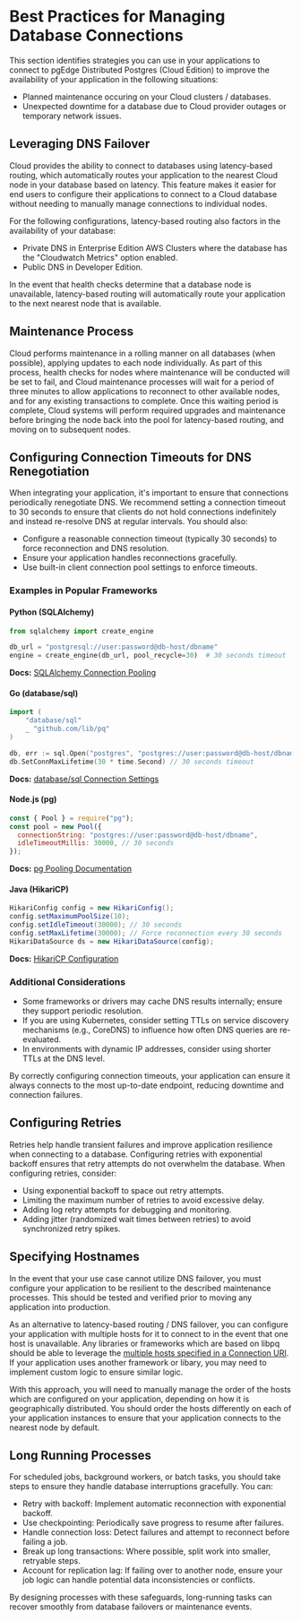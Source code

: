 # Best Practices for Managing Database Connections

This section identifies strategies you can use in your applications to connect to pgEdge Distributed Postgres (Cloud Edition) to improve the availability of your application in the following situations:

- Planned maintenance occuring on your Cloud clusters / databases.
- Unexpected downtime for a database due to Cloud provider outages or temporary network issues.

## Leveraging DNS Failover

Cloud provides the ability to connect to databases using latency-based routing, which automatically routes your application to the nearest Cloud node in your database based on latency. This feature makes it easier for end users to configure their applications to connect to a Cloud database without needing to manually manage connections to individual nodes.

For the following configurations, latency-based routing also factors in the availability of your database:

- Private DNS in Enterprise Edition AWS Clusters where the database has the "Cloudwatch Metrics" option enabled.
- Public DNS in Developer Edition.

In the event that health checks determine that a database node is unavailable, latency-based routing will automatically route your application to the next nearest node that is available.

## Maintenance Process

Cloud performs maintenance in a rolling manner on all databases (when possible), applying updates to each node individually. As part of this process, health checks for nodes where maintenance will be conducted will be set to fail, and Cloud maintenance processes will wait for a period of three minutes to allow applications to reconnect to other available nodes, and for any existing transactions to complete. Once this waiting period is complete, Cloud systems will perform required upgrades and maintenance before bringing the node back into the pool for latency-based routing, and moving on to subsequent nodes.

## Configuring Connection Timeouts for DNS Renegotiation

When integrating your application, it's important to ensure that connections periodically renegotiate DNS. We recommend setting a connection timeout to 30 seconds to ensure that clients do not hold connections indefinitely and instead re-resolve DNS at regular intervals.  You should also:

- Configure a reasonable connection timeout (typically 30 seconds) to force reconnection and DNS resolution.
- Ensure your application handles reconnections gracefully.
- Use built-in client connection pool settings to enforce timeouts.

### Examples in Popular Frameworks

#### Python (SQLAlchemy)

```python
from sqlalchemy import create_engine

db_url = "postgresql://user:password@db-host/dbname"
engine = create_engine(db_url, pool_recycle=30)  # 30 seconds timeout
```

**Docs:** [SQLAlchemy Connection Pooling](https://docs.sqlalchemy.org/en/20/core/pooling.html)

#### Go (database/sql)

```go
import (
    "database/sql"
    _ "github.com/lib/pq"
)

db, err := sql.Open("postgres", "postgres://user:password@db-host/dbname")
db.SetConnMaxLifetime(30 * time.Second) // 30 seconds timeout
```

**Docs:** [database/sql Connection Settings](https://pkg.go.dev/database/sql)

#### Node.js (pg)

```javascript
const { Pool } = require("pg");
const pool = new Pool({
  connectionString: "postgres://user:password@db-host/dbname",
  idleTimeoutMillis: 30000, // 30 seconds
});
```

**Docs:** [pg Pooling Documentation](https://node-postgres.com/features/pooling)

#### Java (HikariCP)

```java
HikariConfig config = new HikariConfig();
config.setMaximumPoolSize(10);
config.setIdleTimeout(30000); // 30 seconds
config.setMaxLifetime(30000); // Force reconnection every 30 seconds
HikariDataSource ds = new HikariDataSource(config);
```

**Docs:** [HikariCP Configuration](https://github.com/brettwooldridge/HikariCP#configuration-knobs-baby)

### Additional Considerations

- Some frameworks or drivers may cache DNS results internally; ensure they support periodic resolution.
- If you are using Kubernetes, consider setting TTLs on service discovery mechanisms (e.g., CoreDNS) to influence how often DNS queries are re-evaluated.
- In environments with dynamic IP addresses, consider using shorter TTLs at the DNS level.

By correctly configuring connection timeouts, your application can ensure it always connects to the most up-to-date endpoint, reducing downtime and connection failures.

## Configuring Retries

Retries help handle transient failures and improve application resilience when connecting to a database. Configuring retries with exponential backoff ensures that retry attempts do not overwhelm the database. When configuring retries, consider:

- Using exponential backoff to space out retry attempts.
- Limiting the maximum number of retries to avoid excessive delay.
- Adding log retry attempts for debugging and monitoring.
- Adding jitter (randomized wait times between retries) to avoid synchronized retry spikes.

## Specifying Hostnames

In the event that your use case cannot utilize DNS failover, you must configure your application to be resilient to the described maintenance processes. This should be tested and verified prior to moving any application into production.

As an alternative to latency-based routing / DNS failover, you can configure your application with multiple hosts for it to connect to in the event that one host is unavailable. Any libraries or frameworks which are based on libpq should be able to leverage the [multiple hosts specified in a Connection URI](https://www.postgresql.org/docs/current/libpq-connect.html#LIBPQ-MULTIPLE-HOSTS). If your application uses another framework or libary, you may need to implement custom logic to ensure similar logic.

With this approach, you will need to manually manage the order of the hosts which are configured on your application, depending on how it is geographically distributed. You should order the hosts differently on each of your application instances to ensure that your application connects to the nearest node by default.

## Long Running Processes

For scheduled jobs, background workers, or batch tasks, you should take steps to ensure they handle database interruptions gracefully.  You can:

- Retry with backoff: Implement automatic reconnection with exponential backoff.
- Use checkpointing: Periodically save progress to resume after failures.
- Handle connection loss: Detect failures and attempt to reconnect before failing a job.
- Break up long transactions: Where possible, split work into smaller, retryable steps.
- Account for replication lag: If failing over to another node, ensure your job logic can handle potential data inconsistencies or conflicts.

By designing processes with these safeguards, long-running tasks can recover smoothly from database failovers or maintenance events.

